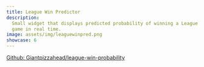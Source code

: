 ```yaml
---
title: League Win Predictor
description:
  Small widget that displays predicted probability of winning a League
  game in real time.
image: assets/img/leaguewinpred.png
showcase: 6
---
```


[Github: Giantpizzahead/league-win-probability](https://github.com/Giantpizzahead/league-win-probability)
